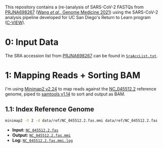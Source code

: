 This repository contains a (re-)analysis of SARS-CoV-2 FASTQs from [PRJNA698267](https://www.ncbi.nlm.nih.gov/bioproject/PRJNA698267) ([Wang *et al*., Genome Medicine 2021](https://doi.org/10.1186/s13073-021-00847-5)) using the SARS-CoV-2 analysis pipeline developed for UC San Diego's Return to Learn program ([C-VIEW](https://github.com/ucsd-ccbb/C-VIEW)).

# 0: Input Data
The SRA accession list from [PRJNA698267](https://www.ncbi.nlm.nih.gov/bioproject/PRJNA698267) can be found in [`SraAccList.txt`](data/fastq/SraAccList.txt).

# 1: Mapping Reads + Sorting BAM
I'm using [Minimap2 v2.24](https://github.com/lh3/minimap2/releases/tag/v2.24) to map reads against the [NC_045512.2](data/ref/NC_045512.2.fas) reference genome, piped to [samtools v1.14](https://github.com/samtools/samtools/releases/tag/1.14) to sort and output as BAM.

## 1.1: Index Reference Genome
```bash
minimap2 -t 2 -d data/ref/NC_045512.2.fas.mmi data/ref/NC_045512.2.fas > data/ref/NC_045512.2.fas.mmi.log 2>&1
```
* **Input:** [`NC_045512.2.fas`](data/ref/NC_045512.2.fas)
* **Output:** [`NC_045512.2.fas.mmi`](data/ref/NC_045512.2.fas.mmi)
* **Log:** [`NC_045512.2.fas.mmi.log`](data/ref/NC_045512.2.fas.mmi.log)

